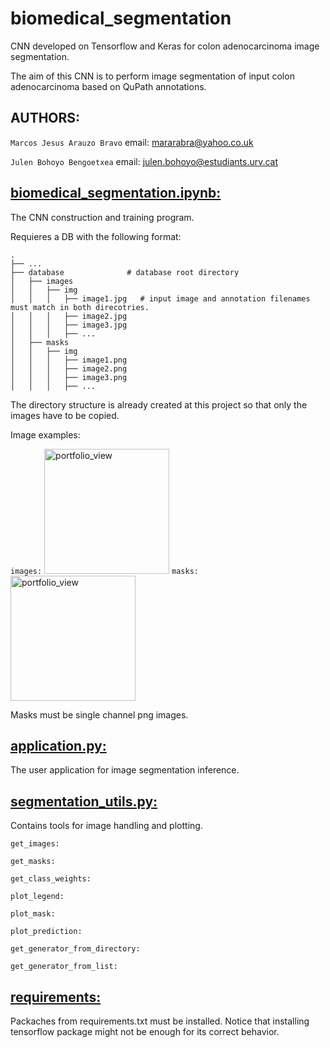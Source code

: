 # biomedical_segmentation
CNN developed on Tensorflow and Keras for colon adenocarcinoma image segmentation.

The aim of this CNN is to perform image segmentation of input colon adenocarcinoma based on QuPath annotations.


## AUTHORS:
```Marcos Jesus Arauzo Bravo``` email: mararabra@yahoo.co.uk

```Julen Bohoyo Bengoetxea``` email: julen.bohoyo@estudiants.urv.cat


## [biomedical_segmentation.ipynb:](https://github.com/julenbhy/biomedical_segmentation/blob/master/tissue_segmentator.ipynb)
The CNN construction and training program.

Requieres a DB with the following format:

    .
    ├── ...
    ├── database              # database root directory
    │   ├── images
    │   │   ├── img
    │   │   │   ├── image1.jpg   # input image and annotation filenames must match in both direcotries.
    │   │   │   ├── image2.jpg
    │   │   │   ├── image3.jpg
    │   │   │   ├── ...
    │   ├── masks
    │   │   ├── img
    │   │   │   ├── image1.png
    │   │   │   ├── image2.png
    │   │   │   ├── image3.png
    │   │   │   ├── ...

The directory structure is already created at this project so that only the images have to be copied.

Image examples:

```images:```
<img width="200" alt="portfolio_view" src="https://github.com/julenbhy/biomedical_segmentation/blob/master/resources/example_image.jpg"> 
```masks:```
<img width="200" alt="portfolio_view" src="https://github.com/julenbhy/biomedical_segmentation/blob/master/resources/example_mask.png">

Masks must be single channel png images.

## [application.py:](https://github.com/julenbhy/biomedical_segmentation/blob/master/application.py)
The user application for image segmentation inference.

## [segmentation_utils.py:](https://github.com/julenbhy/biomedical_segmentation/blob/master/segmentation_utils.py)
Contains tools for image handling and plotting.

```get_images:```

```get_masks:```

```get_class_weights:```

```plot_legend:```

```plot_mask:```

```plot_prediction:```

```get_generator_from_directory:```

```get_generator_from_list:```

## [requirements:](https://github.com/julenbhy/biomedical_segmentation/blob/master/requirements.txt)
Packaches from requirements.txt must be installed. Notice that installing tensorflow package might not be enough for its correct behavior.
